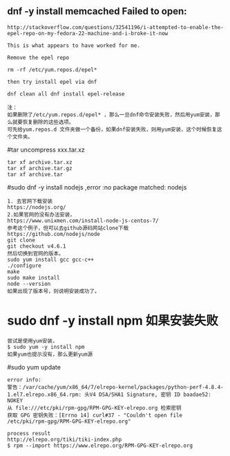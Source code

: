 ## dnf -y install memcached Failed to open:
```
http://stackoverflow.com/questions/32541196/i-attempted-to-enable-the-epel-repo-on-my-fedora-22-machine-and-i-broke-it-now

This is what appears to have worked for me.

Remove the epel repo

rm -rf /etc/yum.repos.d/epel*

then try install epel via dnf

dnf clean all dnf install epel-release

注：
如果删除了/etc/yum.repos.d/epel* ，那么一旦dnf命令安装失败，然后用yum安装，那么就要恢复删除的这些选项。
可先给yum.repos.d 文件夹做一个备份，如果dnf安装失败，则用yum安装，这个时候恢复这个文件夹。
```
#tar uncompress xxx.tar.xz
```
tar xf archive.tar.xz
tar xf archive.tar.gz
tar xf archive.tar
```
#sudo dnf -y install nodejs ,error :no package matched: nodejs
```
1. 去官网下载安装
https://nodejs.org/
2.如果官网的没有办法安装，
https://www.unixmen.com/install-node-js-centos-7/
参考这个例子，但可以去github源码网站clone下载
https://github.com/nodejs/node 
git clone 
git checkout v4.6.1
然后切换到官网的版本。
sudo yum install gcc gcc-c++
./configure
make
sudo make install
node --version
如果出现了版本号，则说明安装成功了。
```
# sudo dnf -y install npm 如果安装失败
```
尝试是使用yum安装，
$ sudo yum -y install npm
如果yum也提示没有，那么更新yum源
```
#sudo yum update
```
error info:
警告：/var/cache/yum/x86_64/7/elrepo-kernel/packages/python-perf-4.8.4-1.el7.elrepo.x86_64.rpm: 头V4 DSA/SHA1 Signature, 密钥 ID baadae52: NOKEY
从 file:///etc/pki/rpm-gpg/RPM-GPG-KEY-elrepo.org 检索密钥
获取 GPG 密钥失败：[Errno 14] curl#37 - "Couldn't open file /etc/pki/rpm-gpg/RPM-GPG-KEY-elrepo.org"

process result
http://elrepo.org/tiki/tiki-index.php
$ rpm --import https://www.elrepo.org/RPM-GPG-KEY-elrepo.org

```








